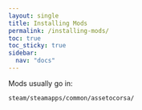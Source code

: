 ```yaml
---
layout: single
title: Installing Mods
permalink: /installing-mods/
toc: true
toc_sticky: true
sidebar:
  nav: "docs"
---
```


Mods usually go in:

```txt
steam/steamapps/common/assetocorsa/
```

<!-- NEEDS WRITING -->
